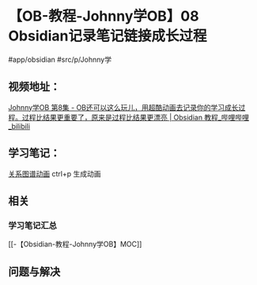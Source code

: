 # 【OB-教程-Johnny学OB】08 Obsidian记录笔记链接成长过程
#app/obsidian #src/p/Johnny学 
## 视频地址：
[Johnny学OB 第8集 - OB还可以这么玩儿，用超酷动画去记录你的学习成长过程。过程比结果更重要了，原来是过程比结果更漂亮 | Obsidian 教程_哔哩哔哩_bilibili](https://www.bilibili.com/video/BV1o44y1k7Sh?share_source=copy_web)

## 学习笔记：

[关系图谱动画](https://www.bilibili.com/video/BV1o44y1k7Sh?share_source=copy_web#t=12.836528)
ctrl+p 生成动画


## 相关
### 学习笔记汇总
[[-【Obsidian-教程-Johnny学OB】MOC]]

## 问题与解决